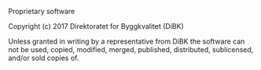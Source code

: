Proprietary software

Copyright (c) 2017 Direktoratet for Byggkvalitet (DiBK)

Unless granted in writing by a representative from DiBK the software can not be
used, copied, modified, merged, published, distributed, sublicensed, and/or sold copies of.
